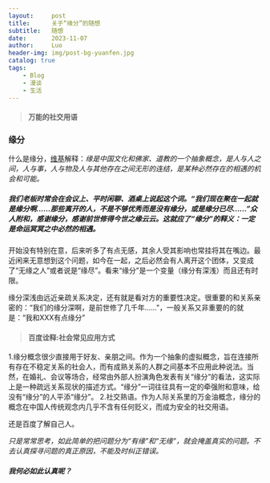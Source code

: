 ```yaml
---
layout:     post
title:      关于“缘分”的随想
subtitle:   随想
date:       2023-11-07
author:     Luo
header-img: img/post-bg-yuanfen.jpg
catalog: true
tags:
    - Blog
    - 漫谈
    - 生活
---
```


> #### **万能的社交用语**

### 缘分

什么是缘分，[维基](https://zh.wikipedia.org/wiki/%E7%B7%A3%E5%88%86)解释：*缘是中国文化和佛家、道教的一个抽象概念，是人与人之间，人与事，人与物及人与其他存在之间无形的连结，是某种必然存在的相遇的机会和可能。*

##### 我们老板时常会在会议上、平时闲聊、酒桌上说起这个词。“我们现在聚在一起就是缘分啊......那些离开的人，不是不够优秀而是没有缘分，或是缘分已尽......”众人附和，感谢缘分，感谢前世修得今世之缘云云。这就应了“缘分”的释义：一定是命运冥冥之中必然的相遇。

开始没有特别在意，后来听多了有点无感，其余人受其影响也常挂将其在嘴边。最近闲来无意想到这个问题，如今在一起，之后必然会有人离开这个团体，又变成了“无缘之人”或者说是“缘尽”。看来“缘分”是一个变量（缘分有深浅）而且还有时限。

缘分深浅由远近亲疏关系决定，还有就是看对方的重要性决定。很重要的和关系亲密的：“我们的缘分深啊，是前世修了几千年......"，一般关系又非重要的的就是：“我和XXX有点缘分”

> #### 百度诠释:社会常见应用方式
1.缘分概念很少直接用于好友、亲朋之间。作为一个抽象的虚拟概念，旨在连接所有存在不稳定关系的社会人，而有成熟关系的人群之间基本不应用此种说法。当然，在婚礼、会议等场合，经常由外部人扮演角色发表有关“缘分”的看法，这实际上是一种疏远关系现状的描述方式。“缘分”一词往往具有一定的牵强附和意味，给没有“缘分”的人平添“缘分”。
2.社交熟语。作为人际关系里的万金油概念，缘分的概念在中国人传统观念内几乎不含有任何贬义，而成为安全的社交用语。


还是百度了解自己人。

*只是常常思考，如此简单的把问题分为“有缘”和“无缘”，就会掩盖真实的问题。不去认真探寻问题的真正原因，不能及时纠正错误。*

##### *我何必如此认真呢？*
